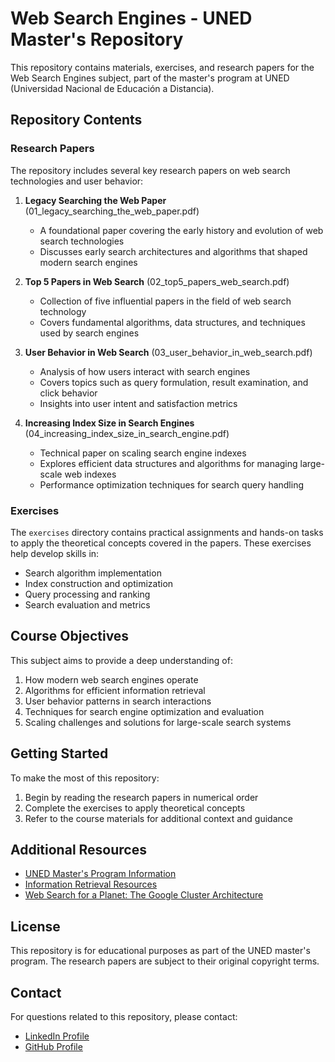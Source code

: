# Web Search Engines - UNED Master's Repository

This repository contains materials, exercises, and research papers for the Web Search Engines subject, part of the master's program at UNED (Universidad Nacional de Educación a Distancia).

## Repository Contents

### Research Papers

The repository includes several key research papers on web search technologies and user behavior:

1. **Legacy Searching the Web Paper** (01_legacy_searching_the_web_paper.pdf)
   - A foundational paper covering the early history and evolution of web search technologies
   - Discusses early search architectures and algorithms that shaped modern search engines

2. **Top 5 Papers in Web Search** (02_top5_papers_web_search.pdf)
   - Collection of five influential papers in the field of web search technology
   - Covers fundamental algorithms, data structures, and techniques used by search engines

3. **User Behavior in Web Search** (03_user_behavior_in_web_search.pdf)
   - Analysis of how users interact with search engines
   - Covers topics such as query formulation, result examination, and click behavior
   - Insights into user intent and satisfaction metrics

4. **Increasing Index Size in Search Engines** (04_increasing_index_size_in_search_engine.pdf)
   - Technical paper on scaling search engine indexes
   - Explores efficient data structures and algorithms for managing large-scale web indexes
   - Performance optimization techniques for search query handling

### Exercises

The `exercises` directory contains practical assignments and hands-on tasks to apply the theoretical concepts covered in the papers. These exercises help develop skills in:

- Search algorithm implementation
- Index construction and optimization
- Query processing and ranking
- Search evaluation and metrics

## Course Objectives

This subject aims to provide a deep understanding of:

1. How modern web search engines operate
2. Algorithms for efficient information retrieval
3. User behavior patterns in search interactions
4. Techniques for search engine optimization and evaluation
5. Scaling challenges and solutions for large-scale search systems

## Getting Started

To make the most of this repository:

1. Begin by reading the research papers in numerical order
2. Complete the exercises to apply theoretical concepts
3. Refer to the course materials for additional context and guidance

## Additional Resources

- [UNED Master's Program Information](https://www.uned.es)
- [Information Retrieval Resources](https://nlp.stanford.edu/IR-book/)
- [Web Search for a Planet: The Google Cluster Architecture](https://research.google/pubs/pub49/)

## License

This repository is for educational purposes as part of the UNED master's program. The research papers are subject to their original copyright terms.

## Contact

For questions related to this repository, please contact:
- [LinkedIn Profile](https://www.linkedin.com/in/alvaro-francisco-gil/)
- [GitHub Profile](https://github.com/alvaro-francisco-gil) 